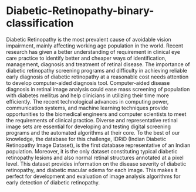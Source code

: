 # Diabetic-Retinopathy-binary-classification
Diabetic Retinopathy is the most prevalent cause of avoidable vision impairment, mainly affecting working age population in the world. Recent research has given a better understanding of requirement in clinical eye care practice to identify better and cheaper ways of identification, management, diagnosis and treatment of retinal disease. The importance of diabetic retinopathy screening programs and difficulty in achieving reliable early diagnosis of diabetic retinopathy at a reasonable cost needs attention to develop computer-aided diagnosis tool. Computer-aided disease diagnosis in retinal image analysis could ease mass screening of population with diabetes mellitus and help clinicians in utilizing their time more efficiently. The recent technological advances in computing power, communication systems, and machine learning techniques provide opportunities to the biomedical engineers and computer scientists to meet the requirements of clinical practice. Diverse and representative retinal image sets are essential for developing and testing digital screening programs and the automated algorithms at their core. To the best of our knowledge, the database for this challenge, IDRiD (Indian Diabetic Retinopathy Image Dataset), is the first database representative of an Indian population. Moreover, it is the only dataset constituting typical diabetic retinopathy lesions and also normal retinal structures annotated at a pixel level. This dataset provides information on the disease severity of diabetic retinopathy, and diabetic macular edema for each image. This makes it perfect for development and evaluation of image analysis algorithms for early detection of diabetic retinopathy.

